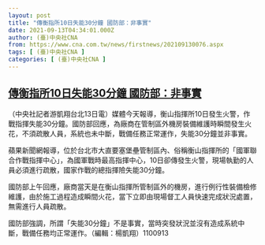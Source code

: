 ```yaml
---
layout: post
title: "傳衡指所10日失能30分鐘 國防部：非事實"
date: 2021-09-13T04:34:01.000Z
author: (臺)中央社CNA
from: https://www.cna.com.tw/news/firstnews/202109130076.aspx
tags: [ (臺)中央社CNA ]
categories: [ (臺)中央社CNA ]
---
```

<!--1631507641000-->
[傳衡指所10日失能30分鐘 國防部：非事實](https://www.cna.com.tw/news/firstnews/202109130076.aspx)
------

<div>
<div></div><div class="paragraph"><p>（中央社記者游凱翔台北13日電）媒體今天報導，衡山指揮所10日發生火警，作戰指揮失能30分鐘。國防部回應，為廠商在管制區外機房裝備維護時瞬間發生火花，不須疏散人員，系統也未中斷，戰備任務正常運作，失能30分鐘並非事實。</p><p>蘋果新聞網報導，位於台北市大直要塞堡壘管制區內、俗稱衡山指揮所的「國軍聯合作戰指揮中心」，為國軍戰時最高指揮中心，10日卻傳發生火警，現場執勤的人員必須進行疏散，國家作戰的總指揮險失能30分鐘。</p><p>國防部上午回應，廠商當天是在衡山指揮所管制區外的機房，進行例行性裝備檢修維護，由於施工過程造成瞬間火花，當下立即由現場督工人員快速完成狀況處置，無需進行人員疏散。</p><p>國防部強調，所謂「失能30分鐘」不是事實，當時突發狀況並沒有造成系統中斷，戰備任務均正常運作。（編輯：楊凱翔）1100913</p></div>
</div>

